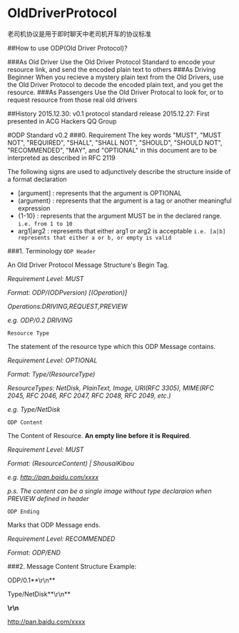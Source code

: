 # OldDriverProtocol
老司机协议是用于即时聊天中老司机开车的协议标准

##How to use ODP(Old Driver Protocol)?

###As Old Driver
Use the Old Driver Protocol Standard to encode your resource link, and send the encoded plain text to others
###As Driving Beginner
When you recieve a mystery plain text from the Old Drivers, use the Old Driver Protocol to decode the encoded plain text, and you get the resource.
###As Passengers
Use the Old Driver Protocal to look for, or to request resource from those real old drivers

##History
2015.12.30: v0.1 protocol standard release
2015.12.27: First presented in ACG Hackers QQ Group

#ODP Standard v0.2
###0. Requirement
The key words "MUST", "MUST NOT", "REQUIRED", "SHALL", "SHALL NOT", "SHOULD", "SHOULD NOT", "RECOMMENDED", "MAY", and "OPTIONAL" in this document are to be interpreted as described in RFC 2119

The following signs are used to adjunctively describe the structure inside of a format declaration
*  [argument] : represents that the argument is OPTIONAL
*  (argument) : represents that the argument is a tag or another meaningful expression
*  {1-10} : represents that the argument MUST be in the declared range. `i.e. from 1 to 10`
*  arg1|arg2 : represents that either arg1 or arg2 is acceptable `i.e. [a|b] represents that either a or b, or empty is valid`


###1. Terminology
`ODP Header`

An Old Driver Protocol Message Structure's Begin Tag.

*Requirement Level: MUST*

*Format: ODP/(ODPversion) \[(Operation)\]*

*Operations:DRIVING,REQUEST,PREVIEW*

*e.g. ODP/0.2 DRIVING*

`Resource Type`

The statement of the resource type which this ODP Message contains.


*Requirement Level: OPTIONAL* 

*Format: Type/(ResourceType)*

*ResourceTypes: NetDisk, PlainText, Image, URI(RFC 3305), MIME(RFC 2045, RFC 2046, RFC 2047, RFC 2048, RFC 2049, etc.)*

*e.g. Type/NetDisk*


`ODP Content`

The Content of Resource. **An empty line before it is Required**.

*Requirement Level: MUST*

*Format: (ResourceContent) | ShousaiKibou*

*e.g. http://pan.baidu.com/xxxx*

*p.s. The content can be a single image without type declaraion when PREVIEW defined in header*


`ODP Ending`

Marks that ODP Message ends.

*Requirement Level: RECOMMENDED*

*Format: ODP/END*


###2. Message Content Structure
Example:

ODP/0.1**\r\n**

Type/NetDisk**\r\n**

**\r\n**

http://pan.baidu.com/xxxx
